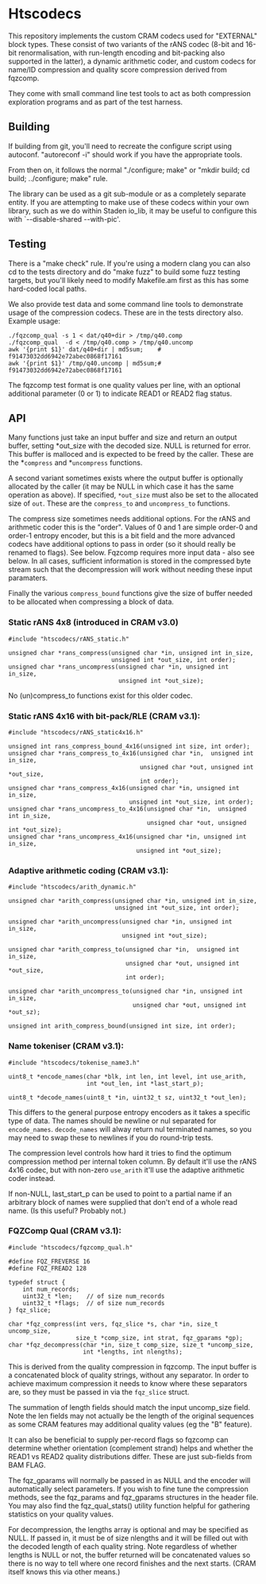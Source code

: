 Htscodecs
=========

This repository implements the custom CRAM codecs used for "EXTERNAL"
block types.  These consist of two variants of the rANS codec (8-bit
and 16-bit renormalisation, with run-length encoding and bit-packing
also supported in the latter), a dynamic arithmetic coder, and custom
codecs for name/ID compression and quality score compression derived
from fqzcomp.


They come with small command line test tools to act as both
compression exploration programs and as part of the test harness.


Building
--------

If building from git, you'll need to recreate the configure script
using autoconf.  "autoreconf -i" should work if you have the
appropriate tools.

From then on, it follows the normal "./configure; make" or
"mkdir build; cd build; ../configure; make" rule.

The library can be used as a git sub-module or as a completely
separate entity.  If you are attempting to make use of these codecs
within your own library, such as we do within Staden io_lib, it may be
useful to configure this with `--disable-shared --with-pic'.


Testing
-------

There is a "make check" rule.  If you're using a modern clang you can
also cd to the tests directory and do "make fuzz" to build some fuzz
testing targets, but you'll likely need to modify Makefile.am first as
this has some hard-coded local paths.

We also provide test data and some command line tools to demonstrate
usage of the compression codecs.  These are in the tests directory
also. Example usage:

    ./fqzcomp_qual -s 1 < dat/q40+dir > /tmp/q40.comp
    ./fqzcomp_qual  -d < /tmp/q40.comp > /tmp/q40.uncomp
    awk '{print $1}' dat/q40+dir | md5sum;    # f91473032dd6942e72abec0868f17161
    awk '{print $1}' /tmp/q40.uncomp | md5sum;# f91473032dd6942e72abec0868f17161

The fqzcomp test format is one quality values per line, with an
optional additional parameter (0 or 1) to indicate READ1 or READ2 flag
status.


API
---

Many functions just take an input buffer and size and return an output
buffer, setting *out_size with the decoded size.  NULL is returned for
error.  This buffer is malloced and is expected to be freed by the
caller.  These are the *`compress` and *`uncompress` functions.

A second variant sometimes exists where the output buffer is
optionally allocated by the caller (it may be NULL in which case it
has the same operation as above).  If specified, `*out_size` must also
be set to the allocated size of `out`.  These are the `compress_to`
and `uncompress_to` functions.

The compress size sometimes needs additional options.  For the rANS
and arithmetic coder this is the "order".  Values of 0 and 1 are
simple order-0 and order-1 entropy encoder, but this is a bit field
and the more advanced codecs have additional options to pass in order
(so it should really be renamed to flags).  See below.  Fqzcomp
requires more input data - also see below.  In all cases, sufficient
information is stored in the compressed byte stream such that the
decompression will work without needing these input paramaters.

Finally the various `compress_bound` functions give the size of buffer
needed to be allocated when compressing a block of data.


### Static rANS 4x8 (introduced in CRAM v3.0)

```
#include "htscodecs/rANS_static.h"

unsigned char *rans_compress(unsigned char *in, unsigned int in_size,
                             unsigned int *out_size, int order);
unsigned char *rans_uncompress(unsigned char *in, unsigned int in_size,
                               unsigned int *out_size);
```

No (un)compress_to functions exist for this older codec.


### Static rANS 4x16 with bit-pack/RLE (CRAM v3.1):

```
#include "htscodecs/rANS_static4x16.h"

unsigned int rans_compress_bound_4x16(unsigned int size, int order);
unsigned char *rans_compress_to_4x16(unsigned char *in,  unsigned int in_size,
                                     unsigned char *out, unsigned int *out_size,
                                     int order);
unsigned char *rans_compress_4x16(unsigned char *in, unsigned int in_size,
                                  unsigned int *out_size, int order);
unsigned char *rans_uncompress_to_4x16(unsigned char *in,  unsigned int in_size,
                                       unsigned char *out, unsigned int *out_size);
unsigned char *rans_uncompress_4x16(unsigned char *in, unsigned int in_size,
                                    unsigned int *out_size);
```

### Adaptive arithmetic coding (CRAM v3.1):

```
#include "htscodecs/arith_dynamic.h"

unsigned char *arith_compress(unsigned char *in, unsigned int in_size,
                              unsigned int *out_size, int order);

unsigned char *arith_uncompress(unsigned char *in, unsigned int in_size,
                                unsigned int *out_size);

unsigned char *arith_compress_to(unsigned char *in,  unsigned int in_size,
                                 unsigned char *out, unsigned int *out_size,
                                 int order);

unsigned char *arith_uncompress_to(unsigned char *in, unsigned int in_size,
                                   unsigned char *out, unsigned int *out_sz);

unsigned int arith_compress_bound(unsigned int size, int order);
```

### Name tokeniser (CRAM v3.1):

```
#include "htscodecs/tokenise_name3.h"

uint8_t *encode_names(char *blk, int len, int level, int use_arith,
                      int *out_len, int *last_start_p);

uint8_t *decode_names(uint8_t *in, uint32_t sz, uint32_t *out_len);
```

This differs to the general purpose entropy encoders as it takes a
specific type of data.  The names should be newline or nul separated
for `encode_names`.  `decode_names` will alway return nul terminated
names, so you may need to swap these to newlines if you do round-trip
tests.

The compression level controls how hard it tries to find the optimum
compression method per internal token column.  By default it'll use
the rANS 4x16 codec, but with non-zero `use_arith` it'll use the
adaptive arithmetic coder instead.

If non-NULL, last_start_p can be used to point to a partial name if an
arbitrary block of names were supplied that don't end of a whole read
name. (Is this useful?  Probably not.)


### FQZComp Qual (CRAM v3.1):


```
#include "htscodecs/fqzcomp_qual.h"

#define FQZ_FREVERSE 16
#define FQZ_FREAD2 128

typedef struct {
    int num_records;
    uint32_t *len;    // of size num_records
    uint32_t *flags;  // of size num_records
} fqz_slice;

char *fqz_compress(int vers, fqz_slice *s, char *in, size_t uncomp_size,
                   size_t *comp_size, int strat, fqz_gparams *gp);
char *fqz_decompress(char *in, size_t comp_size, size_t *uncomp_size,
                     int *lengths, int nlengths);
```

This is derived from the quality compression in fqzcomp.  The input
buffer is a concatenated block of quality strings, without any
separator.  In order to achieve maximum compression it needs to know
where these separators are, so they must be passed in via the
`fqz_slice` struct.

The summation of length fields should match the input uncomp_size
field.  Note the len fields may not actually be the length of the
original sequences as some CRAM features may additional quality values
(eg the "B" feature).

It can also be beneficial to supply per-record flags so fqzcomp can
determine whether orientation (complement strand) helps and whether
the READ1 vs READ2 quality distributions differ.  These are just
sub-fields from BAM FLAG.

The fqz_gparams will normally be passed in as NULL and the encoder
will automatically select parameters.  If you wish to fine tune the
compression methods, see the fqz_params and fqz_gparams structures in
the header file.  You may also find the fqz_qual_stats() utility
function helpful for gathering statistics on your quality values.

For decompression, the lengths array is optional and may be specified
as NULL.  If passed in, it must be of size nlengths and it will be
filled out with the decoded length of each quality string.  Note
regardless of whether lengths is NULL or not, the buffer returned will
be concatenated values so there is no way to tell where one record
finishes and the next starts.  (CRAM itself knows this via other means.)
